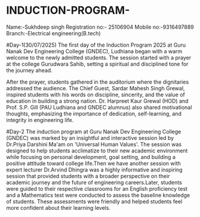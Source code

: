 # INDUCTION-PROGRAM-
Name:-Sukhdeep singh
Registration no:- 25106904
Mobile no:-9316497889
Branch:-Electrical engineering(B.tech) 

#Day-1(30/07/2025)
The first day of the Induction Program 2025 at Guru Nanak Dev Engineering College (GNDEC), Ludhiana began with a warm welcome to the newly admitted students. The session started with a prayer at the college Gurudwara Sahib, setting a spiritual and disciplined tone for the journey ahead.

After the prayer, students gathered in the auditorium where the dignitaries addressed the audience. The Chief Guest, Sardar Mahesh Singh Grewal, inspired students with his words on discipline, sincerity, and the value of education in building a strong nation. Dr. Harpreet Kaur Grewal (HOD) and Prof. S.P. Gill (PAU Ludhiana and GNDEC alumnus) also shared motivational thoughts, emphasizing the importance of dedication, self-learning, and integrity in engineering life.

#Day-2
The induction program at Guru Nanak Dev Engineering College (GNDEC) was marked by an insightful and interactive session led by Dr.Priya Darshini Ma'am on 'Universal Human Values'. The session was designed to help students acclimatize to their new academic environment while focusing on personal development, goal setting, and building a positive attitude toward college life.Then we have another session with expert lecturer Dr.Arvind Dhingra was a highly informative and inspiring session that provided students with a broader perspective on their academic journey and the future of engineering careers.Later, students were guided to their respective classrooms for an English proficiency test and a Mathematics test were conducted to assess the baseline knowledge of students. These assessments were friendly and helped students feel more confident about their learning levels.





